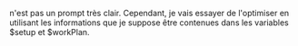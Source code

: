 n'est pas un prompt très clair. Cependant, je vais essayer de l'optimiser en utilisant les informations que je suppose être contenues dans les variables $setup et $workPlan.
